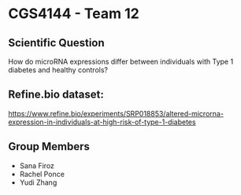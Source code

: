 # CGS4144 - Team 12

## Scientific Question
How do microRNA expressions differ between individuals with Type 1 diabetes and healthy controls?

## Refine.bio dataset: 
https://www.refine.bio/experiments/SRP018853/altered-microrna-expression-in-individuals-at-high-risk-of-type-1-diabetes

## Group Members
- Sana Firoz
- Rachel Ponce
- Yudi Zhang
